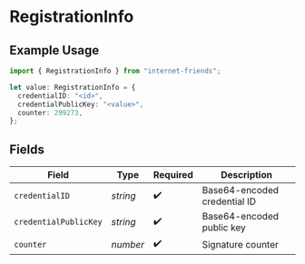 # RegistrationInfo

## Example Usage

```typescript
import { RegistrationInfo } from "internet-friends";

let value: RegistrationInfo = {
  credentialID: "<id>",
  credentialPublicKey: "<value>",
  counter: 299273,
};
```

## Fields

| Field                        | Type                         | Required                     | Description                  |
| ---------------------------- | ---------------------------- | ---------------------------- | ---------------------------- |
| `credentialID`               | *string*                     | :heavy_check_mark:           | Base64-encoded credential ID |
| `credentialPublicKey`        | *string*                     | :heavy_check_mark:           | Base64-encoded public key    |
| `counter`                    | *number*                     | :heavy_check_mark:           | Signature counter            |